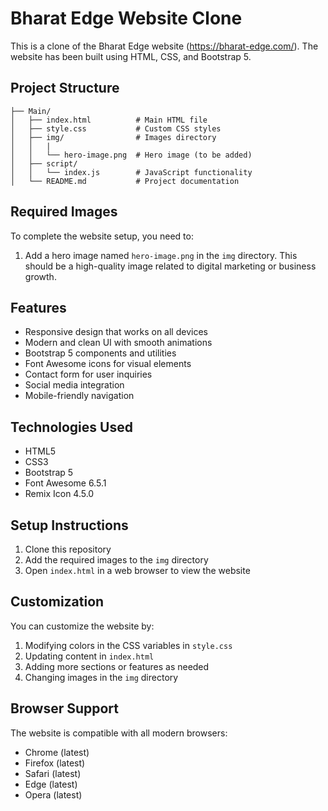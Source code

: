 # Bharat Edge Website Clone

This is a clone of the Bharat Edge website (https://bharat-edge.com/). The website has been built using HTML, CSS, and Bootstrap 5.

## Project Structure

```
├── Main/
│   ├── index.html          # Main HTML file
│   ├── style.css           # Custom CSS styles
│   ├── img/                # Images directory
│   │   |
│   │   └── hero-image.png  # Hero image (to be added)
│   ├── script/
│   │   └── index.js        # JavaScript functionality
│   └── README.md           # Project documentation
```

## Required Images

To complete the website setup, you need to:

1. Add a hero image named `hero-image.png` in the `img` directory. This should be a high-quality image related to digital marketing or business growth.

## Features

- Responsive design that works on all devices
- Modern and clean UI with smooth animations
- Bootstrap 5 components and utilities
- Font Awesome icons for visual elements
- Contact form for user inquiries
- Social media integration
- Mobile-friendly navigation

## Technologies Used

- HTML5
- CSS3
- Bootstrap 5
- Font Awesome 6.5.1
- Remix Icon 4.5.0

## Setup Instructions

1. Clone this repository
2. Add the required images to the `img` directory
3. Open `index.html` in a web browser to view the website

## Customization

You can customize the website by:

1. Modifying colors in the CSS variables in `style.css`
2. Updating content in `index.html`
3. Adding more sections or features as needed
4. Changing images in the `img` directory

## Browser Support

The website is compatible with all modern browsers:

- Chrome (latest)
- Firefox (latest)
- Safari (latest)
- Edge (latest)
- Opera (latest)
